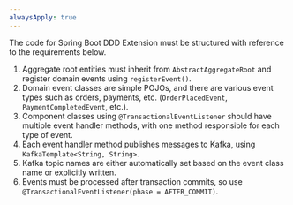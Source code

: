 ```yaml
---
alwaysApply: true
---
```

The code for Spring Boot DDD Extension must be structured with reference to the requirements below.

1. Aggregate root entities must inherit from `AbstractAggregateRoot` and register domain events using `registerEvent()`.
2. Domain event classes are simple POJOs, and there are various event types such as orders, payments, etc. (`OrderPlacedEvent`, `PaymentCompletedEvent`, etc.).
3. Component classes using `@TransactionalEventListener` should have multiple event handler methods, with one method responsible for each type of event.
4. Each event handler method publishes messages to Kafka, using `KafkaTemplate<String, String>`.
5. Kafka topic names are either automatically set based on the event class name or explicitly written.
6. Events must be processed after transaction commits, so use `@TransactionalEventListener(phase = AFTER_COMMIT)`.
